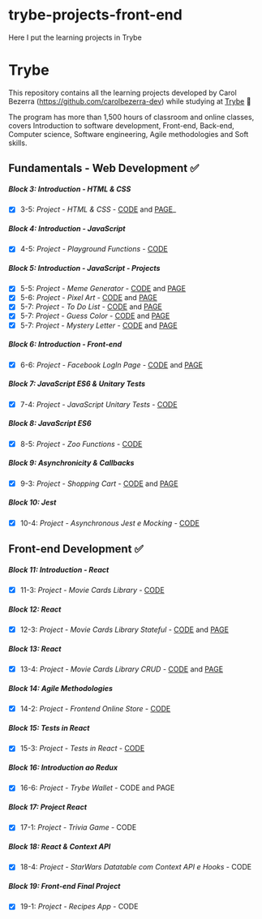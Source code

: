 # trybe-projects-front-end
Here I put the learning projects in Trybe  

# Trybe
This repository contains all the learning projects developed by Carol Bezerra (https://github.com/carolbezerra-dev) while studying at [Trybe](https://www.betrybe.com/) :rocket:

The program has more than 1,500 hours of classroom and online classes, covers Introduction to software development, Front-end, Back-end, Computer science, Software engineering, Agile methodologies and Soft skills.  
  
## Fundamentals - Web Development :white_check_mark:  

##### Block 3: Introduction - HTML & CSS

- [x] 3-5: _Project - HTML & CSS_ - [CODE](https://github.com/carolbezerra-dev/trybe-projects/tree/main/1.WebDevelopment/3.HTML-CSS) and  [PAGE](https://carolbezerra-dev.github.io/trybe-projects/1.WebDevelopment/3.HTML-CSS/)_

##### Block 4: Introduction - JavaScript

- [x] 4-5: _Project - Playground Functions_ - [CODE](https://github.com/carolbezerra-dev/trybe-projects/tree/main/1.WebDevelopment/4.JavaScript)

##### Block 5: Introduction - JavaScript - Projects

- [x] 5-5: _Project - Meme Generator_ - [CODE](https://github.com/carolbezerra-dev/trybe-projects/tree/main/1.WebDevelopment/5.DOM-Selectors/Meme-Generator) and [PAGE](https://carolbezerra-dev.github.io/trybe-projects/1.WebDevelopment/5.DOM-Selectors/Meme-Generator/)
- [x] 5-6: _Project - Pixel Art_ - [CODE](https://github.com/carolbezerra-dev/trybe-projects/tree/main/1.WebDevelopment/5.DOM-Selectors/Pixels-Art) and [PAGE](https://carolbezerra-dev.github.io/trybe-projects/1.WebDevelopment/5.DOM-Selectors/Pixels-Art/)
- [x] 5-7: _Project - To Do List_ - [CODE](https://github.com/carolbezerra-dev/trybe-projects/tree/main/1.WebDevelopment/5.DOM-Selectors/ToDo-List) and [PAGE](https://carolbezerra-dev.github.io/trybe-projects/1.WebDevelopment/5.DOM-Selectors/ToDo-List/)
- [x] 5-7: _Project - Guess Color_ - [CODE](https://github.com/carolbezerra-dev/trybe-projects/tree/main/1.WebDevelopment/5.DOM-Selectors/Color-Guess) and [PAGE](https://carolbezerra-dev.github.io/trybe-projects/1.WebDevelopment/5.DOM-Selectors/Color-Guess/)
- [x] 5-7: _Project - Mystery Letter_ - [CODE](https://github.com/carolbezerra-dev/trybe-projects/tree/main/1.WebDevelopment/5.DOM-Selectors/Mystery-Letter) and [PAGE](https://carolbezerra-dev.github.io/trybe-projects/1.WebDevelopment/5.DOM-Selectors/Mystery-Letter/)

##### Block 6: Introduction - Front-end

- [x] 6-6: _Project - Facebook LogIn Page_ - [CODE](https://github.com/carolbezerra-dev/trybe-projects/tree/main/1.WebDevelopment/6.Forms) and [PAGE](https://carolbezerra-dev.github.io/trybe-projects/1.WebDevelopment/6.Forms/)

##### Block 7: JavaScript ES6 & Unitary Tests

- [x] 7-4: _Project - JavaScript Unitary Tests_ - [CODE](https://github.com/carolbezerra-dev/trybe-projects/tree/main/1.WebDevelopment/7.ES6)

##### Block 8: JavaScript ES6

- [x] 8-5: _Project - Zoo Functions_ - [CODE](https://github.com/carolbezerra-dev/trybe-projects/tree/main/1.WebDevelopment/8.Higher-Order-Functions)  

##### Block 9: Asynchronicity & Callbacks

- [x] 9-3: _Project - Shopping Cart_ - [CODE](https://github.com/carolbezerra-dev/trybe-projects/tree/main/1.WebDevelopment/9.Promise) and [PAGE](https://carolbezerra-dev.github.io/trybe-projects/1.WebDevelopment/9.Promise/)

##### Block 10: Jest

- [x] 10-4: _Project - Asynchronous Jest e Mocking_ - [CODE](https://github.com/carolbezerra-dev/trybe-projects/tree/main/1.WebDevelopment/10.Jest-Mocks-Project)


## Front-end Development :white_check_mark:  

##### Block 11: Introduction - React

- [x] 11-3: _Project - Movie Cards Library_ - [CODE](https://github.com/carolbezerra-dev/trybe-projects/tree/main/2.FrontEnd/11.React-Introduction)

##### Block 12: React

- [x] 12-3: _Project - Movie Cards Library Stateful_ - [CODE](https://github.com/carolbezerra-dev/trybe-projects/tree/main/2.FrontEnd/12.Forms-React) and [PAGE](https://movie-card-library-stateful.vercel.app/)

##### Block 13: React

- [x] 13-4: _Project - Movie Cards Library CRUD_ - [CODE](https://github.com/carolbezerra-dev/trybe-projects/tree/main/2.FrontEnd/13.React-Router) and [PAGE](https://movie-card-library-crud-project.vercel.app/)

##### Block 14: Agile Methodologies

- [x] 14-2: _Project - Frontend Online Store_ - [CODE](https://github.com/carolbezerra-dev/trybe-projects/tree/main/2.FrontEnd/14.Frontend-Online-store)

##### Block 15: Tests in React

- [x] 15-3: _Project - Tests in React_ - [CODE](https://github.com/carolbezerra-dev/trybe-projects/tree/main/2.FrontEnd/15.React-Testing-Library)

##### Block 16: Introduction ao Redux

- [x] 16-6: _Project - Trybe Wallet_ - CODE and PAGE

##### Block 17: Project React

- [x] 17-1: _Project - Trivia Game_ - CODE

##### Block 18: React & Context API

- [x] 18-4: _Project - StarWars Datatable com Context API e Hooks_ - CODE

##### Block 19: Front-end Final Project

- [x] 19-1: _Project - Recipes App_ - CODE
